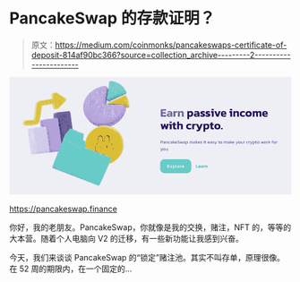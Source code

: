 # PancakeSwap 的存款证明？

> 原文：<https://medium.com/coinmonks/pancakeswaps-certificate-of-deposit-814af90bc366?source=collection_archive---------2----------------------->

![](img/7f877d8427418cbd2f1cf9e54a906b43.png)

https://pancakeswap.finance

你好，我的老朋友。PancakeSwap，你就像是我的交换，赌注，NFT 的，等等的大本营。随着个人电脑向 V2 的迁移，有一些新功能让我感到兴奋。

今天，我们来谈谈 PancakeSwap 的“锁定”赌注池。其实不叫存单，原理很像。在 52 周的期限内，在一个固定的…